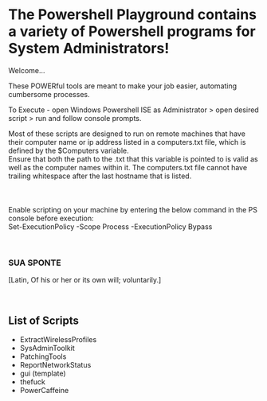# The Powershell Playground contains a variety of Powershell programs for System Administrators!

Welcome... <br/>

These POWERful tools are meant to make your job easier, automating cumbersome processes.


To Execute - open Windows Powershell ISE as Administrator > open desired script > run and follow console prompts.


Most of these scripts are designed to run on remote machines that have their computer name or ip address listed in a computers.txt file, which is defined by the $Computers variable. <br/>
Ensure that both the path to the .txt that this variable is pointed to is valid as well as the computer names within it. The computers.txt file cannot have trailing whitespace after the last hostname that is listed. 
<br/>
<br/>
<br/>
<br/>
Enable scripting on your machine by entering the below command in the PS console before execution: <br/> 
Set-ExecutionPolicy -Scope Process -ExecutionPolicy Bypass


<br/>

### SUA SPONTE

[Latin, Of his or her or its own will; voluntarily.]

<br/>

## List of Scripts

- ExtractWirelessProfiles
- SysAdminToolkit
- PatchingTools
- ReportNetworkStatus
- gui (template)
- thefuck
- PowerCaffeine
